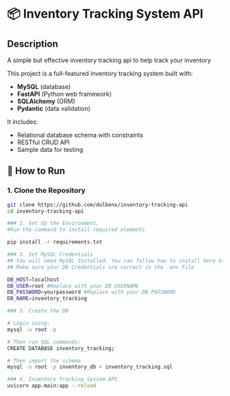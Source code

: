 # 📦 Inventory Tracking System API

## Description

A simple but effective inventory tracking api to help track your inventory

This project is a full-featured inventory tracking system built with:
- **MySQL** (database)
- **FastAPI** (Python web framework)
- **SQLAlchemy** (ORM)
- **Pydantic** (data validation)

It includes:
- Relational database schema with constraints
- RESTful CRUD API
- Sample data for testing

## 🚀 How to Run

### 1. Clone the Repository

```bash
git clone https://github.com/dolbenx/inventory-tracking-api
cd inventory-tracking-api

### 2. Set Up the Environment, 
#Run the command to install required elements

pip install -r requirements.txt

### 3. Set MySQL Credentials
## You will need MySQL Installed. You can follow how to install here https://dev.mysql.com/downloads/installer/
## Make sure your DB Credentials are correct in the .env File

DB_HOST=localhost
DB_USER=root #Replace with your DB USERNAME
DB_PASSWORD=yourpassword #Replace with your DB PASSWORD
DB_NAME=inventory_tracking 

### 3. Create the DB

# Login using:
mysql -u root -p

# Then run SQL commands:
CREATE DATABASE inventory_tracking;

# Then import the schema
mysql -u root -p inventory_db < inventory_tracking.sql

### 4. Inventory Tracking System API
uvicorn app.main:app --reload




